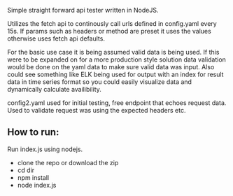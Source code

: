 Simple straight forward api tester written in NodeJS.

Utilizes the fetch api to continously call urls defined in config.yaml every 15s.  If params such as headers or method are preset it uses the values otherwise uses fetch api defaults.

For the basic use case it is being assumed valid data is being used.  If this were to be expanded on for a more production style solution data validation would be done on the yaml data to make sure valid data was input.  Also could see something like ELK being used for output with an index for result data in time series format so you could easily visualize data and dynamically calculate availibility. 

config2.yaml used for initial testing, free endpoint that echoes request data.  Used to validate request was using the expected headers etc.  


How to run:
-----------
Run index.js using nodejs.

- clone the repo or download the zip
- cd dir
- npm install
- node index.js
